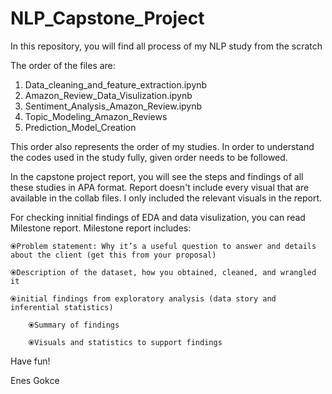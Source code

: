 # NLP_Capstone_Project
In this repository, you will find all process of my NLP study from the scratch

The order of the files are:
1) Data_cleaning_and_feature_extraction.ipynb
2) Amazon_Review_Data_Visulization.ipynb
3) Sentiment_Analysis_Amazon_Review.ipynb
4) Topic_Modeling_Amazon_Reviews
5) Prediction_Model_Creation

This order also represents the order of my studies. In order to understand the codes used in the study fully, given order needs to be followed. 

In the capstone project report, you will see the steps and findings of all these studies in APA format. 
Report doesn't include every visual that are available in the collab files. I only included the relevant visuals in the report.

For checking innitial findings of EDA and data visulization, you can read Milestone report.
Milestone report includes:

    ⦿Problem statement: Why it’s a useful question to answer and details about the client (get this from your proposal)    
    
    ⦿Description of the dataset, how you obtained, cleaned, and wrangled it 
    
    ⦿initial findings from exploratory analysis (data story and inferential statistics)
        
        ⦿Summary of findings
        
        ⦿Visuals and statistics to support findings


Have fun!

Enes Gokce
